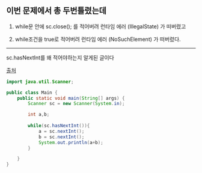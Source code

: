 이번 문제에서 총 두번틀렸는데
---
1. while문 안에 sc.close(); 를 적어버려
    런타임 에러 (IllegalState) 가 떠버렸고

2. while조건을 true로 적어버려
런타임 에러 (NoSuchElement) 가 떠버렸다.
---
sc.hasNextInt를 왜 적어야하는지 알게된 글이다

[출처](https://cordingdiary.tistory.com/45)

```java
import java.util.Scanner;

public class Main {
    public static void main(String[] args) {
        Scanner sc = new Scanner(System.in);

        int a,b;
        
        while(sc.hasNextInt()){
            a = sc.nextInt();
            b = sc.nextInt();
            System.out.println(a+b);
        }

    }
}
```

